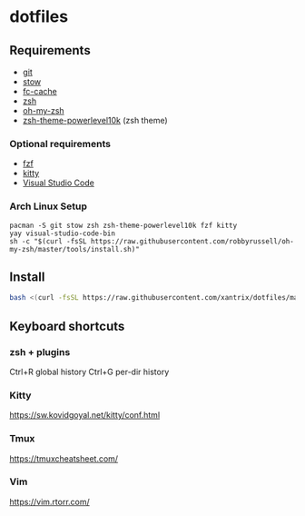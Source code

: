 # dotfiles

## Requirements

 - [git](https://git-scm.com/)
 - [stow](https://www.gnu.org/software/stow/manual/stow.html)
 - [fc-cache](http://refspecs.linuxbase.org/LSB_3.1.0/LSB-Desktop-generic/LSB-Desktop-generic/fc-cache.html)
 - [zsh](https://www.zsh.org/) 
 - [oh-my-zsh](https://github.com/robbyrussell/oh-my-zsh)
 - [zsh-theme-powerlevel10k](https://github.com/romkatv/powerlevel10k) (zsh theme)

### Optional requirements
 - [fzf](https://github.com/junegunn/fzf)
 - [kitty](https://github.com/kovidgoyal/kitty)
 - [Visual Studio Code](https://code.visualstudio.com/)

### Arch Linux Setup
```
pacman -S git stow zsh zsh-theme-powerlevel10k fzf kitty
yay visual-studio-code-bin
sh -c "$(curl -fsSL https://raw.githubusercontent.com/robbyrussell/oh-my-zsh/master/tools/install.sh)"
```

## Install

```bash
bash <(curl -fsSL https://raw.githubusercontent.com/xantrix/dotfiles/master/install.sh)
```

## Keyboard shortcuts
### zsh + plugins
Ctrl+R global history 
Ctrl+G per-dir history

### Kitty
https://sw.kovidgoyal.net/kitty/conf.html

### Tmux
https://tmuxcheatsheet.com/

### Vim
https://vim.rtorr.com/
